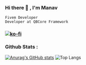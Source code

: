 ### Hi there 👋 , I'm Manav
```
Fivem Developer
Developer at QBCore Framework 
```
<!--
**singh-manavv/singh-manavv** is a ✨ _special_ ✨ repository because its `README.md` (this file) appears on your GitHub profile.

Here are some ideas to get you started:

- 🔭 I’m currently working on ...
- 🌱 I’m currently learning ...
- 👯 I’m looking to collaborate on ...
- 🤔 I’m looking for help with ...
- 💬 Ask me about ...
- 📫 How to reach me: ...
- 😄 Pronouns: ...
- ⚡ Fun fact: ...
-->
### [![ko-fi](https://ko-fi.com/img/githubbutton_sm.svg)](https://ko-fi.com/P5P2DYTUD)

### Github Stats :
[![Anurag's GitHub stats](https://github-readme-stats.vercel.app/api?username=singh-manavv&theme=panda&text_color=ffffff&show_icons=true)](https://ko-fi.com/singhmanav) ![Top Langs](https://github-readme-stats.vercel.app/api/top-langs/?username=singh-manavv&layout=donut&theme=panda&text_color=ffffff&langs_count=4)


